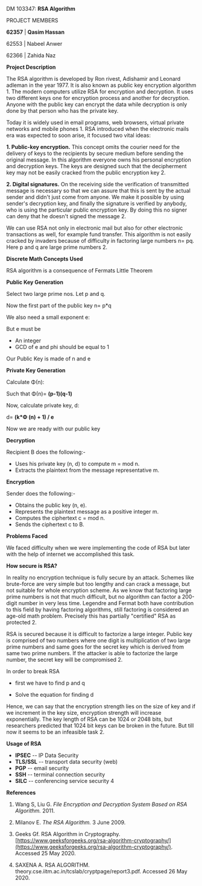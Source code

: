 DM 103347: **RSA Algorithm**

PROJECT MEMBERS

**62357** | **Qasim Hassan**

62553 | Nabeel Anwer

62366 | Zahida Naz

**Project Description**

The RSA algorithm is developed by Ron rivest, Adishamir and Leonard adleman in the year 1977. It is also known as public key encryption algorithm 1. The modern computers utilize RSA for encryption and decryption. It uses two different keys one for encryption process and another for decryption. Anyone with the public key can encrypt the data while decryption is only done by that person who has the private key.

Today it is widely used in email programs, web browsers, virtual private networks and mobile phones 1. RSA introduced when the electronic mails era was expected to soon arise, it focused two vital ideas:

**1. Public-key encryption.** This concept omits the courier need for the delivery of keys to the recipients by secure medium before sending the original message. In this algorithm everyone owns his personal encryption and decryption keys. The keys are designed such that the decipherment key may not be easily cracked from the public encryption key 2.

**2. Digital signatures.** On the receiving side the verification of transmitted message is necessary so that we can assure that this is sent by the actual sender and didn&#39;t just come from anyone. We make it possible by using sender&#39;s decryption key, and finally the signature is verified by anybody, who is using the particular public encryption key. By doing this no signer can deny that he doesn&#39;t signed the message 2.

We can use RSA not only in electronic mail but also for other electronic transactions as well, for example fund transfer. This algorithm is not easily cracked by invaders because of difficulty in factoring large numbers n= pq. Here p and q are large prime numbers 2.

**Discrete Math Concepts Used**

RSA algorithm is a consequence of Fermats Little Theorem

**Public Key Generation**

Select two large prime nos. Let p and q.

Now the first part of the public key n= p\*q

We also need a small exponent e:

But e must be

- An integer
- GCD of e and phi should be equal to 1

Our Public Key is made of n and e

**Private Key Generation**

Calculate Φ(n):

Such that Φ(n)= **(p-1)(q-1)**

Now, calculate private key, d:

d= **(k\*Φ (n) + 1) / e**

Now we are ready with our public key

**Decryption**

Recipient B does the following:-

- Uses his private key (n, d) to compute m = mod n.
- Extracts the plaintext from the message representative m.

**Encryption**

Sender does the following:-

- Obtains the public key (n, e).
- Represents the plaintext message as a positive integer m.
- Computes the ciphertext c = mod n.
- Sends the ciphertext c to B.

**Problems Faced**

We faced difficulty when we were implementing the code of RSA but later with the help of internet we accomplished this task.

**How secure is RSA?**

In reality no encryption technique is fully secure by an attack. Schemes like brute-force are very simple but too lengthy and can crack a message, but not suitable for whole encryption scheme. As we know that factoring large prime numbers is not that much difficult, but no algorithm can factor a 200-digit number in very less time. Legendre and Fermat both have contribution to this field by having factoring algorithms, still factoring is considered an age-old math problem. Precisely this has partially &quot;certified&quot; RSA as protected 2.

RSA is secured because it is difficult to factorize a large integer. Public key is comprised of two numbers where one digit is multiplication of two large prime numbers and same goes for the secret key which is derived from same two prime numbers. If the attacker is able to factorize the large number, the secret key will be compromised 2.

In order to break RSA

- first we have to find p and q

- Solve the equation for finding d

Hence, we can say that the encryption strength lies on the size of key and if we increment in the key size, encryption strength will increase exponentially. The key length of RSA can be 1024 or 2048 bits, but researchers predicted that 1024 bit keys can be broken in the future. But till now it seems to be an infeasible task 2.

**Usage of RSA**

- **IPSEC** -- IP Data Security
- **TLS/SSL** -- transport data security (web)
- **PGP** -- email security
- **SSH** -- terminal connection security
- **SILC** -- conferencing service security 4

**References**

1. Wang S, Liu G. _File Encryption and Decryption System Based on RSA Algorithm._ 2011.

2. Milanov E. _The RSA Algorithm._ 3 June 2009.

3. Geeks Gf. RSA Algorithm in Cryptography. [https://www.geeksforgeeks.org/rsa-algorithm-cryptography/](https://www.geeksforgeeks.org/rsa-algorithm-cryptography/). Accessed 25 May 2020.

4. SAXENA A. RSA ALGORITHM. theory.cse.iitm.ac.in/tcslab/cryptpage/report3.pdf. Accessed 26 May 2020.